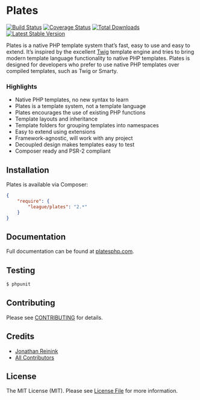 Plates
======

[![Build Status](https://travis-ci.org/thephpleague/plates.png?branch=master)](https://travis-ci.org/thephpleague/plates)
[![Coverage Status](https://coveralls.io/repos/thephpleague/plates/badge.png)](https://coveralls.io/r/thephpleague/plates)
[![Total Downloads](https://poser.pugx.org/league/plates/downloads.png)](https://packagist.org/packages/league/plates)
[![Latest Stable Version](https://poser.pugx.org/league/plates/v/stable.png)](https://packagist.org/packages/league/plates)

Plates is a native PHP template system that’s fast, easy to use and easy to extend. It’s inspired by the excellent [Twig](http://twig.sensiolabs.org/) template engine and tries to bring modern template language functionality to native PHP templates. Plates is designed for developers who prefer to use native PHP templates over compiled templates, such as Twig or Smarty.

### Highlights

- Native PHP templates, no new syntax to learn
- Plates is a template system, not a template language
- Plates encourages the use of existing PHP functions
- Template layouts and inheritance
- Template folders for grouping templates into namespaces
- Easy to extend using extensions
- Framework-agnostic, will work with any project
- Decoupled design makes templates easy to test
- Composer ready and PSR-2 compliant

## Installation

Plates is available via Composer:

```json
{
    "require": {
        "league/plates": "2.*"
    }
}
```

## Documentation

Full documentation can be found at [platesphp.com](http://platesphp.com/).

## Testing

```bash
$ phpunit
```

## Contributing

Please see [CONTRIBUTING](https://github.com/thephpleague/plates/blob/master/CONTRIBUTING.md) for details.

## Credits

- [Jonathan Reinink](https://github.com/reinink)
- [All Contributors](https://github.com/thephpleague/plates/contributors)

## License

The MIT License (MIT). Please see [License File](https://github.com/thephpleague/plates/blob/master/LICENSE) for more information.